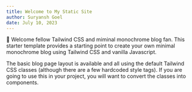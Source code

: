 ```yaml
---
title: Welcome to My Static Site
author: Suryansh Goel
date: July 10, 2023
---
```


👋 Welcome fellow Tailwind CSS and miminal monochrome blog fan. This starter template provides a starting point to create your own minimal monochrome blog using Tailwind CSS and vanilla Javascript.

The basic blog page layout is available and all using the default Tailwind CSS classes (although there are a few hardcoded style tags). If you are going to use this in your project, you will want to convert the classes into components.